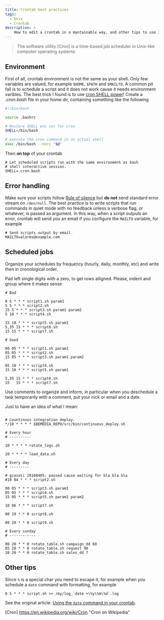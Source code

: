 ```yaml
---
title: Crontab best practices
tags:
  - Unix
  - Crontab
description: >
    How to edit a crontab in a mantainable way, and other tips to use it the right way. I found a lot of messy crontabs in
---
```


> The software utility [Cron] is a time-based job scheduler in Unix-like computer operating systems

## Environment

First of all, crontab environment is not the same as your shell. Only few
variables are valued, for example `$HOME`, `$PATH` and `$MAILTO`.
A common pit fall is to schedule a script and it does not work cause it
needs environment varibles. The best trick I found is to use [cron SHELL power](http://shtylman.com/post/cron-shell-power/)!
Create a *.cron.bash* file in your home dir, containing something like the following

```bash
#!/bin/bash

source .bashrc

# Restore SHELL env var for cron
SHELL=/bin/bash

# execute the cron command in an actual shell
exec /bin/bash --norc "$@"

```

Then **on top** of your crontab

```
# Let scheduled scripts run with the same environment as bash
# shell interactive session.
SHELL=.cron.bash
```

## Error handling

Make sure your scripts follow [Rule of silence](http://www.linfo.org/rule_of_silence.html)
but **do not** send standard error stream on `/dev/null`.
The best practice is to write scripts that run commands in quiet mode with
no feedback unless a verbose flag, or whatever, is passed as argument.
In this way, when a script outputs an error, crontab will send you an email
if you configure the `MAILTO` variable, for example

```
# Send scripts output by email.
MAILTO=alarms@example.com
```

## Scheduled jobs

Organize your schedules by frequency (hourly, daily, monthly, etc) and
write then in cronological order.

Pad left single digits with a zero, to get rows alligned. Please, indent
and group where it makes sense

```
# Bad

0 5 * * * script1.sh param1
5 5 * * * script2.sh
15 5 * * * script3.sh param1 param2
5 10 * * * script4.sh

15 10 * * * script5.sh param1
5,35 15 * * * script6.sh
15 15 * * * script7.sh

# Good

00 05 * * * script1.sh param1
05 05 * * * script2.sh
15 05 * * * script3.sh param1 param2

05 10 * * * script4.sh
15 10 * * * script5.sh param1

5,35 15 * * * script6.sh
15   15 * * * script7.sh
```

Use comments to organize and inform, in particular when you deschedule a
task temporarily with a comment, put your nick or email and a date.

Just to have an idea of what I mean:

```crontab

# Countinous integration deploy.
*/10 * * * * $BEMEDIA_REPO/src/bin/continuous_deploy.sh

# Every hour
# ----------

10 * * * * rotate_logs.sh

20 * * * * load_data.sh

# Every day
# ---------

# gcasati 20160405: paused cause waiting for bla bla bla
#10 04 * * * script2.sh

00 05 * * * script3.sh param1
05 05 * * * script4.sh
15 05 * * * script5.sh param1 param2

10 06 * * * script7.sh

00 19 * * 0 script8.sh

00 20 * * 0 script9.sh

# Every sunday
# ------------

00 20 * * 0 rotate_table.sh campaign_dd 60
05 20 * * 0 rotate_table.sh request 90
10 20 * * 0 rotate_table.sh sales_dd 7

```

## Other tips

Since `%` is a special char you need to escape it, for example when you
schedule a `date` command with formatting, for example

```
0 5 * * * script.sh >> /my/log_`date +\%y\%m\%d`.log
```

See the original article: [Using the `date` command in your crontab](http://www.logikdev.com/2010/05/25/using-the-date-command-in-your-crontab/).

[Cron] https://en.wikipedia.org/wiki/Cron "Cron on Wikipedia"
